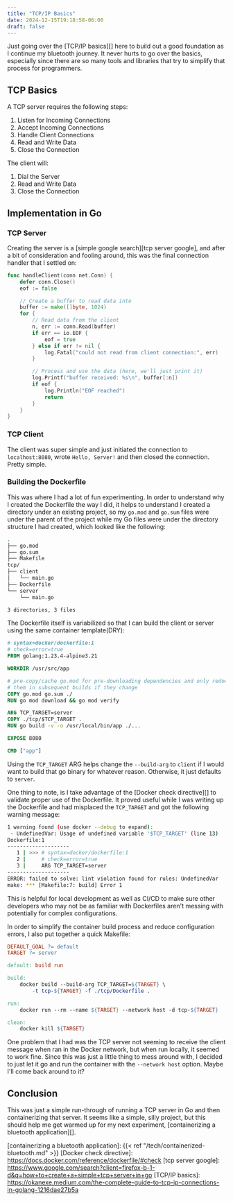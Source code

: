 ```yaml
---
title: "TCP/IP Basics"
date: 2024-12-15T19:18:58-06:00
draft: false
---
```


Just going over the [TCP/IP basics][] here to build out a good foundation as I
continue my bluetooth journey. It never hurts to go over the basics, especially
since there are so many tools and libraries that try to simplify that process
for programmers.

## TCP Basics

A TCP server requires the following steps:

1. Listen for Incoming Connections
2. Accept Incoming Connections
3. Handle Client Connections
4. Read and Write Data
5. Close the Connection

The client will:

1. Dial the Server
2. Read and Write Data
3. Close the Connection

## Implementation in Go

### TCP Server

Creating the server is a [simple google search][tcp server google], and after a
bit of consideration and fooling around, this was the final connection handler
that I settled on:

```go
func handleClient(conn net.Conn) {
    defer conn.Close()
    eof := false

    // Create a buffer to read data into
    buffer := make([]byte, 1024)
    for {
        // Read data from the client
        n, err := conn.Read(buffer)
        if err == io.EOF {
            eof = true
        } else if err != nil {
            log.Fatal("could not read from client connection:", err)
        }

        // Process and use the data (here, we'll just print it)
        log.Printf("buffer received: %s\n", buffer[:n])
        if eof {
            log.Println("EOF reached")
            return
        }
    }
}
```

### TCP Client

The client was super simple and just initiated the connection to
`localhost:8080`, wrote `Hello, Server!` and then closed the connection. Pretty
simple.

### Building the Dockerfile

This was where I had a lot of fun experimenting. In order to understand why I
created the Dockerfile the way I did, it helps to understand I created a
directory under an existing project, so my `go.mod` and `go.sum` files were
under the parent of the project while my Go files were under the directory
structure I had created, which looked like the following:

```bash
.
├── go.mod
├── go.sum
├── Makefile
tcp/
├── client
│   └── main.go
├── Dockerfile
└── server
    └── main.go

3 directories, 3 files
```

The Dockerfile itself is variabilized so that I can build the client or server
using the same container template(DRY):

```dockerfile
# syntax=docker/dockerfile:1
# check=error=true
FROM golang:1.23.4-alpine3.21

WORKDIR /usr/src/app

# pre-copy/cache go.mod for pre-downloading dependencies and only redownloading
# them in subsequent builds if they change
COPY go.mod go.sum ./
RUN go mod download && go mod verify

ARG TCP_TARGET=server
COPY ./tcp/$TCP_TARGET .
RUN go build -v -o /usr/local/bin/app ./...

EXPOSE 8080

CMD ["app"]
```

Using the `TCP_TARGET` ARG helps change the `--build-arg` to `client` if I would
want to build that go binary for whatever reason. Otherwise, it just defaults to
`server`.

One thing to note, is I take advantage of the [Docker check directive][] to
validate proper use of the Dockerfile. It proved useful while I was writing up
the Dockerfile and had misplaced the `TCP_TARGET` and got the following warning
message:

```bash
1 warning found (use docker --debug to expand):
 - UndefinedVar: Usage of undefined variable '$TCP_TARGET' (line 13)
Dockerfile:1
--------------------
   1 | >>> # syntax=docker/dockerfile:1
   2 |     # check=error=true
   3 |     ARG TCP_TARGET=server
--------------------
ERROR: failed to solve: lint violation found for rules: UndefinedVar
make: *** [Makefile:7: build] Error 1
```

This is helpful for local development as well as CI/CD to make sure other
developers who may not be as familiar with Dockerfiles aren't messing with
potentially for complex configurations.

In order to simplify the container build process and reduce configuration
errors, I also put together a quick Makefile:

```makefile
DEFAULT_GOAL ?= default
TARGET ?= server

default: build run

build:
    docker build --build-arg TCP_TARGET=${TARGET} \
        -t tcp-${TARGET} -f ./tcp/Dockerfile .

run:
    docker run --rm --name ${TARGET} --network host -d tcp-${TARGET}

clean:
    docker kill ${TARGET}
```

One problem that I had was the TCP server not seeming to receive the client
message when ran in the Docker network, but when run locally, it seemed to work
fine. Since this was just a little thing to mess around with, I decided to just
let it go and run the container with the `--network host` option. Maybe I'll
come back around to it?

## Conclusion

This was just a simple run-through of running a TCP server in Go and then
containerizing that server. It seems like a simple, silly project, but this
should help me get warmed up for my next experiment, [containerizing a bluetooth
application][].

[containerizing a bluetooth application]: {{< ref "/tech/containerized-bluetooth.md" >}}
[Docker check directive]: https://docs.docker.com/reference/dockerfile/#check
[tcp server google]: https://www.google.com/search?client=firefox-b-1-d&q=how+to+create+a+simple+tcp+server+in+go
[TCP/IP basics]: https://okanexe.medium.com/the-complete-guide-to-tcp-ip-connections-in-golang-1216dae27b5a
